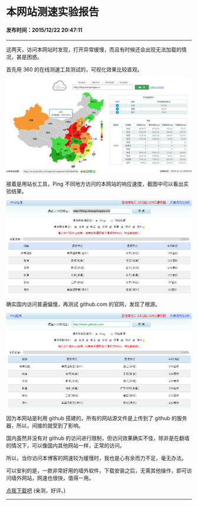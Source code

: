本网站测速实验报告
===

#### 发布时间：2015/12/22 20:47:11 

----------
这两天，访问本网站时发现，打开异常缓慢，而且有时候还会出现无法加载的情况，甚是困惑。

首先用 360 的在线测速工具测试的，可视化效果比较直观。

![cesu](imgs/webs/ceshu2.jpg)

接着是用站长工具，Ping 不同地方访问的本网站的响应速度，截图中可以看出实验结果。

![cesu](imgs/webs/ceshu1.jpg)

确实国内访问普遍偏慢，再测试 github.com 的官网，发现了根源。

![cesu](imgs/webs/github.png)

因为本网站是利用 github 搭建的，所有的网站源文件是上传到了 github 的服务器，所以，间接的就受到了影响。

国内虽然并没有对 github 的访问进行限制，但访问效果确实不佳，除非是在翻墙的情况下，可以像国内其他网站一样，正常的访问。

所以，当你访问本博客的网速较为缓慢时，我也是心有余而力不足，毫无办法。

可以安利的是，一款非常好用的墙外软件，下载安装之后，无需其他操作，即可访问墙外网站，网速也很快，值得一用。

[点我下载吧](http://sb.zhangxingqiu.cn) (亲测，好评。)

----------


<!-- UY 在线评论代码-->
<div id="uyan_frame"></div>
<script type="text/javascript" src="http://v2.uyan.cc/code/uyan.js?uid=2076107"></script>
<!-- UY END -->
